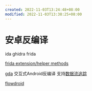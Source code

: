 ```yaml
---
created: 2022-11-03T13:24:48+08:00
modified: 2022-11-03T13:38:25+08:00
---
```


# 安卓反编译

ida ghidra frida

[frida extension/helper methods](https://github.com/iGio90/frida-java-ext)



[gda](http://www.gda.wiki:9090/index.php) 交互式Android反编译 支持[数据流追踪](http://www.gda.wiki:9090/dataFlow.php)

[flowdroid](https://github.com/secure-software-engineering/FlowDroid)
